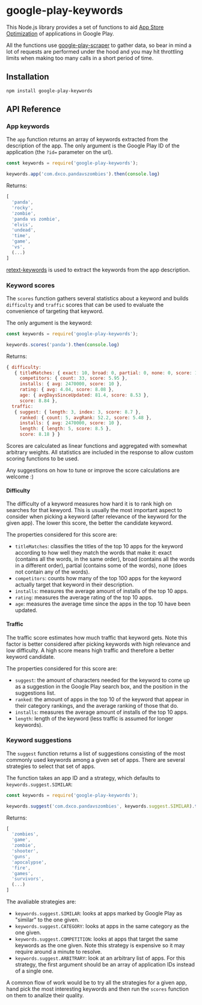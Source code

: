 # google-play-keywords

This Node.js library provides a set of functions to aid [App Store Optimization](https://en.wikipedia.org/wiki/App_store_optimization) of applications in Google Play.

All the functions use [google-play-scraper](https://github.com/facundoolano/google-play-scraper) to
gather data, so bear in mind a lot of requests are performed under the hood
and you may hit throttling limits when making too many calls in a short period of time.

## Installation

```
npm install google-play-keywords
```

## API Reference

### App keywords

The `app` function returns an array of keywords extracted from the description
of the app. The only argument is the Google Play ID of the application (the `?id=` parameter on the url).

```js
const keywords = require('google-play-keywords');

keywords.app('com.dxco.pandavszombies').then(console.log)
```

Returns:

```js
[
  'panda',
  'rocky',
  'zombie',
  'panda vs zombie',
  'elvis',
  'undead',
  'time',
  'game',
  'vs',
  (...)
]
```

[retext-keywords](https://github.com/wooorm/retext-keywords) is used to extract the keywords
from the app description.

### Keyword scores

The `scores` function gathers several statistics about a keyword and builds
`difficulty` and `traffic` scores that can be used to evaluate the
convenience of targeting that keyword.

The only argument is the keyword:

```js
const keywords = require('google-play-keywords');

keywords.scores('panda').then(console.log)
```

Returns:

```js
{ difficulty:
   { titleMatches: { exact: 10, broad: 0, partial: 0, none: 0, score: 10 },
     competitors: { count: 33, score: 5.95 },
     installs: { avg: 2470000, score: 10 },
     rating: { avg: 4.04, score: 8.08 },
     age: { avgDaysSinceUpdated: 81.4, score: 8.53 },
     score: 8.84 },
  traffic:
   { suggest: { length: 3, index: 3, score: 8.7 },
     ranked: { count: 5, avgRank: 52.2, score: 5.48 },
     installs: { avg: 2470000, score: 10 },
     length: { length: 5, score: 8.5 },
     score: 8.18 } }
```

Scores are calculated as linear functions and aggregated with somewhat arbitrary
weights. All statistics are included in the response to allow custom scoring
functions to be used.

Any suggestions on how to tune or improve the score calculations are welcome :)

#### Difficulty

The difficulty of a keyword measures how hard it is to rank high on searches for
that kewyord. This is usually the most important aspect to consider when picking
a keyword (after relevance of the keyword for the given app). The lower this score,
the better the candidate keyword.

The properties considered for this score are:

* `titleMatches`: classifies the titles of the top 10 apps for the keyword according
to how well they match the words that make it: exact (contains all the words, in the same order),
broad (contains all the words in a different order), partial (contains some of the
words), none (does not contain any of the words).
* `competitors`: counts how many of the top 100 apps for the keyword actually
target that keyword in their description.
* `installs`: measures the average amount of installs of the top 10 apps.
* `rating`: measures the average rating of the top 10 apps.
* `age`: measures the average time since the apps in the top 10 have been updated.

#### Traffic

The traffic score estimates how much traffic that keyword gets. Note this factor
is better considered after picking keywords with high relevance and low difficulty.
A high score means high traffic and therefore a better keyword candidate.

The properties considered for this score are:

* `suggest`: the amount of characters needed for the keyword to come up as a
suggestion in the Google Play search box, and the position in the suggestions list.
* `ranked`: the amount of apps in the top 10 of the keyword that appear in their
category rankings, and the average ranking of those that do.
* `installs`: measures the average amount of installs of the top 10 apps.
* `length`: length of the keyword (less traffic is assumed for longer keywords).

### Keyword suggestions

The `suggest` function returns a list of suggestions consisting
of the most commonly used keywords among a given set of apps. There are several
strategies to select that set of apps.

The function takes an app ID and a strategy, which defaults to `keywords.suggest.SIMILAR`:

```js
const keywords = require('google-play-keywords');

keywords.suggest('com.dxco.pandavszombies', keywords.suggest.SIMILAR).then(console.log)
```

Returns:

```js
[
  'zombies',
  'game',
  'zombie',
  'shooter',
  'guns',
  'apocalypse',
  'fire',
  'games',
  'survivors',
  (...)
]
```

The avaliable strategies are:
  * `keywords.suggest.SIMILAR`: looks at apps marked by Google Play as "similar" to the one given.
  * `keywords.suggest.CATEGORY`: looks at apps in the same category as the one given.
  * `keywords.suggest.COMPETITION`: looks at apps that target the same keywords as the one given. Note this strategy is expensive so it may require around a minute to resolve.
  * `keywords.suggest.ARBITRARY`: look at an arbitrary list of apps. For this strategy, the first argument should be an array of
  application IDs instead of a single one.

A common flow of work would be to try all the strategies for a given app, hand pick the most interesting
keywords and then run the `scores` function on them to analize their quality.
